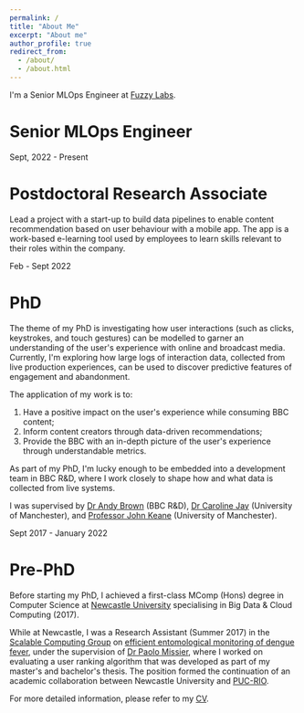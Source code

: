 ```yaml
---
permalink: /
title: "About Me"
excerpt: "About me"
author_profile: true
redirect_from: 
  - /about/
  - /about.html
---
```


I'm a Senior MLOps Engineer at <a href="https://www.fuzzylabs.ai/">Fuzzy Labs</a>.

Senior MLOps Engineer
======
Sept, 2022 - Present


Postdoctoral Research Associate
======
Lead a project with a start-up to build data pipelines to enable content recommendation based 
on user behaviour with a mobile app. The app is a work-based e-learning tool used by employees 
to learn skills relevant to their roles within the company.

Feb - Sept 2022

PhD
======

The theme of my PhD is investigating how user interactions (such as clicks, keystrokes, and
touch gestures) can be modelled to garner an understanding of the user's experience with online and broadcast media.
Currently, I'm exploring how large logs of interaction data, collected from live production
experiences, can be used to discover predictive features of engagement and abandonment. 

The application of my work is to: 

1. Have a positive impact on the user's experience while consuming BBC content; 
2. Inform content creators through data-driven recommendations; 
3. Provide the BBC with an in-depth picture of the user's experience through understandable metrics.

As part of my PhD, I'm lucky enough to be embedded into a development team in BBC R&D, where I 
work closely to shape how and what data is collected from live systems. 

I was supervised by <a href="https://www.bbc.co.uk/rd/people/andy-brown">Dr Andy Brown</a> (BBC R&D), <a href="https://www.research.manchester.ac.uk/portal/caroline.jay.html">Dr Caroline Jay</a> (University of Manchester), and <a href="http://nactem.ac.uk/profile.php?member=jkeane">Professor John Keane</a> (University of Manchester).

Sept 2017 - January 2022

Pre-PhD
=======

Before starting my PhD, I achieved a first-class MComp (Hons) degree in Computer Science at <a href="https://www.ncl.ac.uk/computing/">Newcastle University</a> specialising in Big Data & Cloud Computing (2017).  

While at Newcastle, I was a Research Assistant (Summer 2017) in the <a href="https://www.ncl.ac.uk/computing/research/groups/scalable/#about">Scalable Computing Group</a> on <a href="https://www.ncl.ac.uk/computing/research/projects/asoftwareinfrastructureforpromotingefficiententomologicalmonitoringofde.html">efficient entomological monitoring of dengue fever</a>, under the supervision of <a href="https://www.ncl.ac.uk/computing/people/profile/paolomissier.html#background">Dr Paolo Missier</a>, where I worked on evaluating a user ranking algorithm that was developed as part of my master's and bachelor's thesis. The position formed the continuation of an academic collaboration between Newcastle University and <a href="http://www.puc-rio.br/english/">PUC-RIO</a>.

For more detailed information, please refer to my <a href="https://www.dropbox.com/s/bmxvjozkmjw3e3b/cv_jonathan-carlton.pdf?dl=0">CV</a>. 
